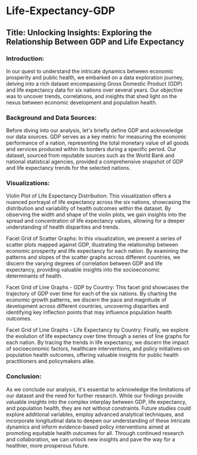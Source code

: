 # Life-Expectancy-GDP
## Title: Unlocking Insights: Exploring the Relationship Between GDP and Life Expectancy

### Introduction:

In our quest to understand the intricate dynamics between economic prosperity and public health, we embarked on a data exploration journey, delving into a rich dataset encompassing Gross Domestic Product (GDP) and life expectancy data for six nations over several years. Our objective was to uncover trends, correlations, and insights that shed light on the nexus between economic development and population health.

### Background and Data Sources:

Before diving into our analysis, let's briefly define GDP and acknowledge our data sources. GDP serves as a key metric for measuring the economic performance of a nation, representing the total monetary value of all goods and services produced within its borders during a specific period. Our dataset, sourced from reputable sources such as the World Bank and national statistical agencies, provided a comprehensive snapshot of GDP and life expectancy trends for the selected nations.

### Visualizations:

Violin Plot of Life Expectancy Distribution: This visualization offers a nuanced portrayal of life expectancy across the six nations, showcasing the distribution and variability of health outcomes within the dataset. By observing the width and shape of the violin plots, we gain insights into the spread and concentration of life expectancy values, allowing for a deeper understanding of health disparities and trends.

Facet Grid of Scatter Graphs: In this visualization, we present a series of scatter plots mapped against GDP, illustrating the relationship between economic prosperity and life expectancy for each nation. By examining the patterns and slopes of the scatter graphs across different countries, we discern the varying degrees of correlation between GDP and life expectancy, providing valuable insights into the socioeconomic determinants of health.

Facet Grid of Line Graphs - GDP by Country: This facet grid showcases the trajectory of GDP over time for each of the six nations. By charting the economic growth patterns, we discern the pace and magnitude of development across different countries, uncovering disparities and identifying key inflection points that may influence population health outcomes.

Facet Grid of Line Graphs - Life Expectancy by Country: Finally, we explore the evolution of life expectancy over time through a series of line graphs for each nation. By tracing the trends in life expectancy, we discern the impact of socioeconomic factors, healthcare interventions, and policy initiatives on population health outcomes, offering valuable insights for public health practitioners and policymakers alike.

### Conclusion:

As we conclude our analysis, it's essential to acknowledge the limitations of our dataset and the need for further research. While our findings provide valuable insights into the complex interplay between GDP, life expectancy, and population health, they are not without constraints. Future studies could explore additional variables, employ advanced analytical techniques, and incorporate longitudinal data to deepen our understanding of these intricate dynamics and inform evidence-based policy interventions aimed at promoting equitable health outcomes for all. Through continued research and collaboration, we can unlock new insights and pave the way for a healthier, more prosperous future.

